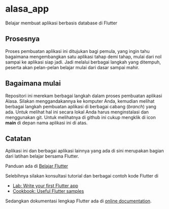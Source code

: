 # alasa_app

Belajar membuat aplikasi berbasis database di Flutter


## Prosesnya

Proses pembuatan aplikasi ini ditujukan bagi pemula, yang ingin tahu bagaimana mengembangkan satu aplikasi tahap demi tahap, mulai dari nol sampai ke aplikasi siap jadi. Jadi melalui berbagai langkah yang ditempuh, peserta akan pelan-pelan belajar mulai dari dasar sampai mahir.


## Bagaimana mulai

Repositori ini merekam berbagai langkah dalam proses pembuatan aplikasi Alasa. Silakan menggandakannya ke komputer Anda, kemudian melihat berbagai langkah pembuatan aplikasi di berbagai cabang (_branch_) yang ada. Untuk melihat hal ini secara lokal Anda harus menginstalasi dan menggunakan git. Untuk melihatnya di github ini cukup mengklik di icon **main** di depan nama aplikasi ini di atas.


## Catatan

Aplikasi ini dan berbagai aplikasi lainnya yang ada di sini merupakan bagian dari latihan belajar bersama Flutter.

Panduan ada di [Belajar Flutter](https://github.com/sslaia/belajar_flutter)

Selebihnya silakan konsultasi tutorial dan berbagai contoh kode Flutter di
- [Lab: Write your first Flutter app](https://flutter.dev/docs/get-started/codelab)
- [Cookbook: Useful Flutter samples](https://flutter.dev/docs/cookbook)

Sedangkan dokumentasi lengkap Flutter ada di [online documentation](https://flutter.dev/docs).
